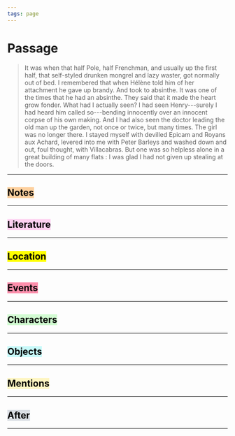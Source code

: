 ```yaml
---
tags: page
---
```


# Passage
> It was when that half Pole, half Frenchman, and usually up the first half, that self-styled drunken mongrel and lazy waster, got normally out of bed. I remembered that when Hélène told him of her attachment he gave up brandy. And took to absinthe. It was one of the times that he had an absinthe. They said that it made the heart grow fonder. What had I actually seen? I had seen Henry---surely I had heard him called so---bending innocently over an innocent corpse of his own making. And I had also seen the doctor leading the old man up the garden, not once or twice, but many times. The girl was no longer there. I stayed myself with devilled Epicam and Royans aux Achard, levered into me with Peter Barleys and washed down and out, foul thought, with Villacabras. But one was so helpless alone in a great building of many flats : I was glad I had not given up stealing at the doors.
---
## <mark style="background: #FFB86CA6;">Notes</mark>
---


## <mark style="background: #FFB8EBA6;">Literature</mark>
---

## <mark class="hltr-purple">Location</mark>
---

## <mark style="background: #FF5582A6;">Events</mark>
---

## <mark style="background: #BBFABBA6;">Characters</mark>
---

## <mark style="background: #ABF7F7A6;">Objects</mark>
---

## <mark style="background: #FFF3A3A6;">Mentions</mark>
---

## <mark style="background: #CACFD9A6;">After</mark>
---